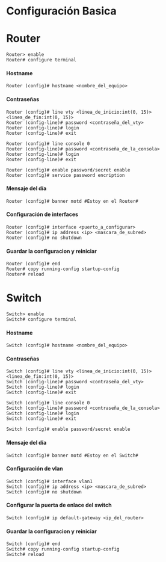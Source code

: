 # Configuración Basica

# Router
```
Router> enable
Router# configure terminal
```
#### Hostname
```
Router (config)# hostname <nombre_del_equipo>
```
#### Contraseñas
```
Router (config)# line vty <linea_de_inicio:int(0, 15)> <linea_de_fin:int(0, 15)>
Router (config-line)# password <contraseña_del_vty>
Router (config-line)# login
Router (config-line)# exit

Router (config)# line console 0
Router (config-line)# password <contraseña_de_la_consola>
Router (config-line)# login
Router (config-line)# exit

Router (config)# enable password/secret enable
Router (config)# service password encription
```
#### Mensaje del día
```
Router (config)# banner motd #Estoy en el Router#
```
#### Configuración de interfaces
```
Router (config)# interface <puerto_a_configurar>
Router (config)# ip address <ip> <mascara_de_subred>
Router (config)# no shutdown
```
#### Guardar la configuracion y reiniciar
```
Router (config)# end
Router# copy running-config startup-config
Router# reload
```

# Switch
```
Switch> enable
Switch# configure terminal
```
#### Hostname
```
Switch (config)# hostname <nombre_del_equipo>
```
#### Contraseñas
```
Switch (config)# line vty <linea_de_inicio:int(0, 15)> <linea_de_fin:int(0, 15)>
Switch (config-line)# password <contraseña_del_vty>
Switch (config-line)# login
Switch (config-line)# exit

Switch (config)# line console 0
Switch (config-line)# password <contraseña_de_la_consola>
Switch (config-line)# login
Switch (config-line)# exit

Switch (config)# enable password/secret enable
```
#### Mensaje del día
```
Switch (config)# banner motd #Estoy en el Switch#
```
#### Configuración de vlan
```
Switch (config)# interface vlan1
Switch (config)# ip address <ip> <mascara_de_subred>
Switch (config)# no shutdown
```
#### Configurar la puerta de enlace del switch
```
Switch (config)# ip default-gateway <ip_del_router>
```
#### Guardar la configuracion y reiniciar
```
Switch (config)# end
Switch# copy running-config startup-config
Switch# reload
```
